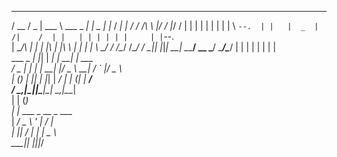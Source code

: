  _____  ___ ____________ _____ _____ _____     ___ _____ 
/  __ \/ _ \| ___ \ ___ \_   _|_   _|  _  |   |_  /  ___|
| /  \/ /_\ \ |_/ / |_/ / | |   | | | | | |     | \ `--. 
| |   |  _  |    /|    /  | |   | | | | | |     | |`--. \
| \__/\ | | | |\ \| |\ \ _| |_  | | \ \_/ / /\__/ /\__/ /
 \____|_| |_|_| \_\_| \__\___/  \__  \___/  \____/\____/ 
            | | | |    | |       | |                     
  ___  _   _| |_| | ___| |_    __| | ___                 
 / _ \| | | | __| |/ _ \ __|  / _` |/ _ \                
| (_) | |_| | |_| |  __/ |_  | (_| |  __/                
 ____/ \__,_|\__|_|\___|\__|  \__,_|\___|                
| |           (_)                                        
| |_ ___ _ __  _ ___                                     
| __/ _ \ '_ \| / __|                                    
| ||  __/ | | | \__ \                                    
 \__\___|_| |_|_|___/                                    
                        
                 
